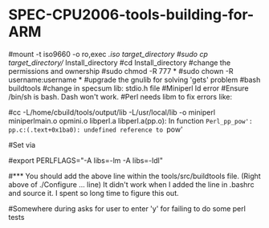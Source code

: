 # SPEC-CPU2006-tools-building-for-ARM
#mount -t iso9660 -o ro,exec *.iso target_directory
#sudo cp target_directory/* Install_directory
#cd Install_directory
#change the permissions and ownership
#sudo chmod -R 777 *
#sudo chown -R username:username *
#upgrade the gnulib for solving 'gets' problem 
#bash buildtools
#change in specsum lib: stdio.h file
#Miniperl ld error
#Ensure /bin/sh is bash. Dash won't work.
#Perl needs libm to fix errors like:

 #cc -L/home/cbuild/tools/output/lib -L/usr/local/lib -o miniperl miniperlmain.o opmini.o libperl.a libperl.a(pp.o): In function `Perl_pp_pow': pp.c:(.text+0x1ba0): undefined reference to `pow'

#Set via

#export PERLFLAGS="-A libs=-lm -A libs=-ldl"

#*** You should add the above line within the tools/src/buildtools file. (Right above of ./Configure ... line) It didn't work when I added the line in .bashrc and source it. I spent so long time to figure this out.

#Somewhere during asks for user to enter 'y' for failing to do some perl tests
